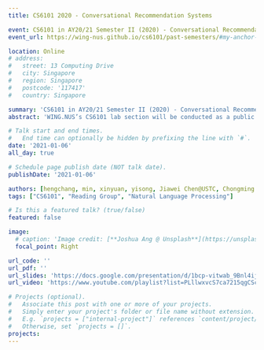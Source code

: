 ```yaml
---
title: CS6101 2020 - Conversational Recommendation Systems

event: CS6101 in AY20/21 Semester II (2020) - Conversational Recommendation Systems
event_url: https://wing-nus.github.io/cs6101/past-semesters/#my-anchor-2020

location: Online
# address:
#   street: 13 Computing Drive
#   city: Singapore
#   region: Singapore
#   postcode: '117417'
#   country: Singapore

summary: 'CS6101 in AY20/21 Semester II (2020) - Conversational Recommendation Systems'
abstract: 'WING.NUS’s CS6101 lab section will be conducted as a public course, with class participants nominating themselves and presenting the materials and leading the discussion. In Semester II of AY2020/2021, our reading group will be conducted as a group seminar, with class participants nominating themselves and presenting the materials and leading the discussion. We focused on the topics of Conversational Systems, Recommender Systems and their intersections.'

# Talk start and end times.
#   End time can optionally be hidden by prefixing the line with `#`.
date: '2021-01-06'
all_day: true

# Schedule page publish date (NOT talk date).
publishDate: '2021-01-06'

authors: [hengchang, min, xinyuan, yisong, Jiawei Chen@USTC, Chongming Gao@USTC, Xiangnan He@USTC]
tags: ["CS6101", "Reading Group", "Natural Language Processing"]

# Is this a featured talk? (true/false)
featured: false

image:
  # caption: 'Image credit: [**Joshua Ang @ Unsplash**](https://unsplash.com/photos/singapore-lion-fountain-Gf_KqXHU-PY)'
  focal_point: Right

url_code: ''
url_pdf: ''
url_slides: 'https://docs.google.com/presentation/d/1bcp-vitwab_9Bnl4ijmZmxcjN0_f006zhkxAal_Ypv0/edit?usp=drive_link'
url_video: 'https://www.youtube.com/playlist?list=PLllwxvcS7ca7215qgCSc8EDTncBZgOedd'

# Projects (optional).
#   Associate this post with one or more of your projects.
#   Simply enter your project's folder or file name without extension.
#   E.g. `projects = ["internal-project"]` references `content/project/deep-learning/index.md`.
#   Otherwise, set `projects = []`.
projects:
---
```

